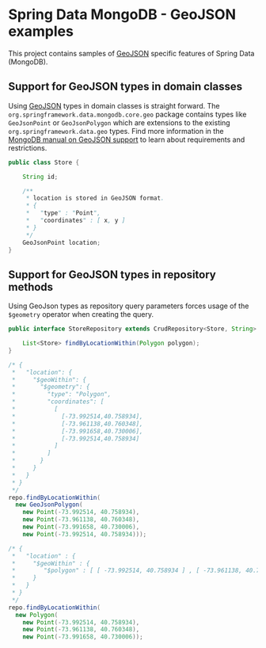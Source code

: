 # Spring Data MongoDB - GeoJSON examples

This project contains samples of [GeoJSON](http://geojson.org) specific features of Spring Data (MongoDB).

## Support for GeoJSON types in domain classes

Using [GeoJSON](http://geojson.org) types in domain classes is straight forward. The `org.springframework.data.mongodb.core.geo` package contains types like `GeoJsonPoint` or `GeoJsonPolygon` which are extensions to the existing `org.springframework.data.geo` types.
Find more information in the [MongoDB manual on GeoJSON support](http://docs.mongodb.org/manual/core/2dsphere/#geospatial-indexes-store-geojson) to learn about requirements and restrictions.

```java
public class Store {

	String id;

	/**
	 * location is stored in GeoJSON format.
	 * {
	 *   "type" : "Point",
	 *   "coordinates" : [ x, y ]
	 * }
	 */
	GeoJsonPoint location;
}
```

## Support for GeoJSON types in repository methods

Using GeoJson types as repository query parameters forces usage of the `$geometry` operator when creating the query.

```java
public interface StoreRepository extends CrudRepository<Store, String> {

	List<Store> findByLocationWithin(Polygon polygon);
}
```

```java
/* {
 *   "location": {
 *     "$geoWithin": {
 *       "$geometry": {
 *         "type": "Polygon",
 *         "coordinates": [
 *           [
 *             [-73.992514,40.758934],
 *             [-73.961138,40.760348],
 *             [-73.991658,40.730006],
 *             [-73.992514,40.758934]
 *           ]
 *         ]
 *       }
 *     }
 *   }
 * }
 */
repo.findByLocationWithin(
  new GeoJsonPolygon(
    new Point(-73.992514, 40.758934),
    new Point(-73.961138, 40.760348),
    new Point(-73.991658, 40.730006),
    new Point(-73.992514, 40.758934)));

/* {
 *   "location" : {
 *     "$geoWithin" : {
 *        "$polygon" : [ [ -73.992514, 40.758934 ] , [ -73.961138, 40.760348 ] , [ -73.991658, 40.730006 ] ]
 *     }
 *   }
 * }
 */
repo.findByLocationWithin(
  new Polygon(
    new Point(-73.992514, 40.758934),
    new Point(-73.961138, 40.760348),
    new Point(-73.991658, 40.730006));
```
